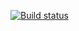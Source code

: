 [![Build status](https://ci.appveyor.com/api/projects/status/saom6hdx5o6d2p5t?svg=true)](https://ci.appveyor.com/project/fv-andrey/patterns-task1)